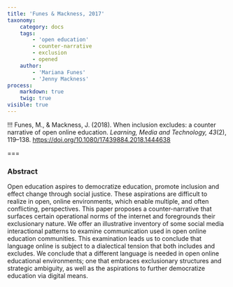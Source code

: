```yaml
---
title: 'Funes & Mackness, 2017'
taxonomy:
    category: docs
    tags:
        - 'open education'
        - counter-narrative
        - exclusion
        - opened
    author:
        - 'Mariana Funes'
        - 'Jenny Mackness'
process:
    markdown: true
    twig: true
visible: true
---
```


!!! Funes, M., & Mackness, J. (2018). When inclusion excludes: a counter narrative of open online education. *Learning, Media and Technology, 43*(2), 119–138. https://doi.org/10.1080/17439884.2018.1444638


===

### Abstract

Open education aspires to democratize education, promote inclusion and effect change through social justice. These aspirations are difficult to realize in open, online environments, which enable multiple, and often conflicting, perspectives. This paper proposes a counter-narrative that surfaces certain operational norms of the internet and foregrounds their exclusionary nature. We offer an illustrative inventory of some social media interactional patterns to examine communication used in open online education communities. This examination leads us to conclude that language online is subject to a dialectical tension that both includes and excludes. We conclude that a different language is needed in open online educational environments; one that embraces exclusionary structures and strategic ambiguity, as well as the aspirations to further democratize education via digital means.
